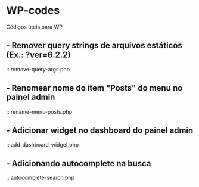 # WP-codes
Códigos úteis para WP

## - Remover query strings de arquivos estáticos (Ex.: ?ver=6.2.2)
:: remove-query-args.php

## - Renomear nome do item "Posts" do menu no painel admin
:: rename-menu-posts.php

## - Adicionar widget no dashboard do painel admin
:: add_dashboard_widget.php

## - Adicionando autocomplete na busca
:: autocomplete-search.php

